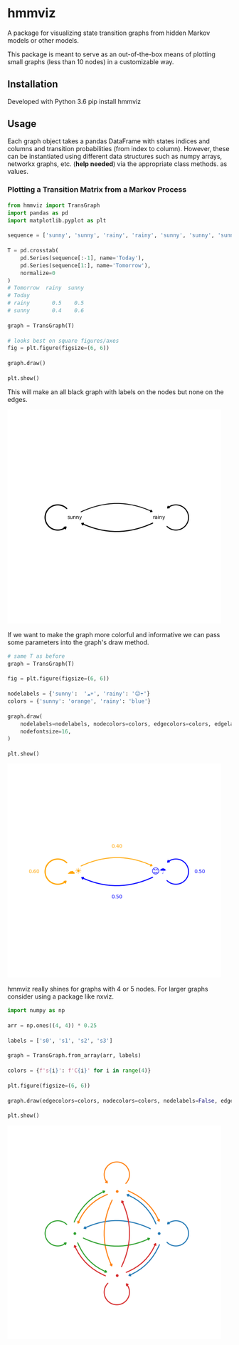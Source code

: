 # hmmviz
A package for visualizing state transition graphs from hidden Markov models or other models.

This package is meant to serve as an out-of-the-box means of plotting small graphs (less than 10 nodes) in a customizable way.

## Installation
Developed with Python 3.6
    pip install hmmviz

## Usage
Each graph object takes a pandas DataFrame with states indices and columns and transition probabilities (from index to column). However, these can be instantiated using different data structures such as numpy arrays, networkx graphs, etc. (**help needed**) via the appropriate class methods.
as values.

### Plotting a Transition Matrix from a Markov Process
```python
from hmmviz import TransGraph
import pandas as pd
import matplotlib.pyplot as plt

sequence = ['sunny', 'sunny', 'rainy', 'rainy', 'sunny', 'sunny', 'sunny', 'rainy']

T = pd.crosstab(
    pd.Series(sequence[:-1], name='Today'),
    pd.Series(sequence[1:], name='Tomorrow'),
    normalize=0
)
# Tomorrow  rainy  sunny
# Today                 
# rainy       0.5    0.5
# sunny       0.4    0.6

graph = TransGraph(T)

# looks best on square figures/axes
fig = plt.figure(figsize=(6, 6))

graph.draw()

plt.show()
```

This will make an all black graph with labels on the nodes but none on the edges.

<img src="https://raw.githubusercontent.com/benrussell80/hmmviz/master/images/basic_graph.png" width="480">

If we want to make the graph more colorful and informative we can pass some parameters into the graph's draw method.

```python
# same T as before
graph = TransGraph(T)

fig = plt.figure(figsize=(6, 6))

nodelabels = {'sunny':  '☁☀', 'rainy': '😊☂'}
colors = {'sunny': 'orange', 'rainy': 'blue'}

graph.draw(
    nodelabels=nodelabels, nodecolors=colors, edgecolors=colors, edgelabels=True,
    nodefontsize=16,
)

plt.show()
```

<img src="https://raw.githubusercontent.com/benrussell80/hmmviz/master/images/colorful_graph.png" width="480">

hmmviz really shines for graphs with 4 or 5 nodes. For larger graphs consider using a package like nxviz.

```python
import numpy as np

arr = np.ones((4, 4)) * 0.25

labels = ['s0', 's1', 's2', 's3']

graph = TransGraph.from_array(arr, labels)

colors = {f's{i}': f'C{i}' for i in range(4)}

plt.figure(figsize=(6, 6))

graph.draw(edgecolors=colors, nodecolors=colors, nodelabels=False, edgewidths=2)

plt.show()
```

<img src="https://raw.githubusercontent.com/benrussell80/hmmviz/master/images/four_node_graph.png" width="480">

